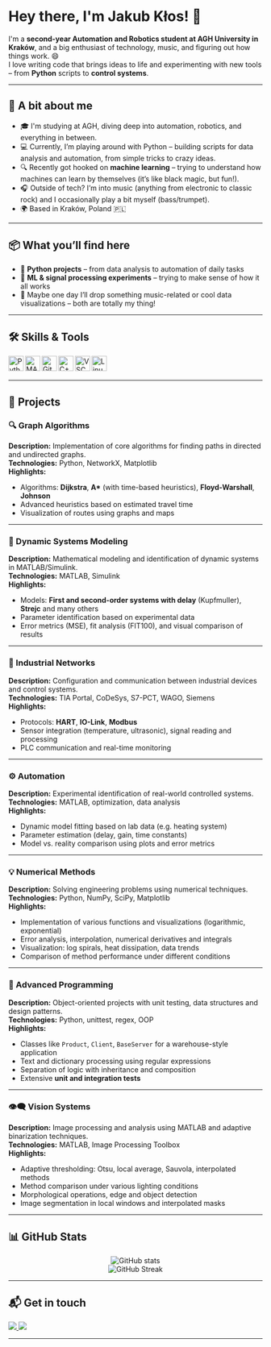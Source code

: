 # Hey there, I'm Jakub Kłos! 👋

I'm a **second-year Automation and Robotics student at AGH University in Kraków**, and a big enthusiast of technology, music, and figuring out how things work. 😄  
I love writing code that brings ideas to life and experimenting with new tools – from **Python** scripts to **control systems**.

---

## 🧑 A bit about me

- 🎓 I'm studying at AGH, diving deep into automation, robotics, and everything in between.
- 💻 Currently, I’m playing around with Python – building scripts for data analysis and automation, from simple tricks to crazy ideas.
- 🔍 Recently got hooked on **machine learning** – trying to understand how machines can learn by themselves (it’s like black magic, but fun!).
- 🎧 Outside of tech? I’m into music (anything from electronic to classic rock) and I occasionally play a bit myself (bass/trumpet).
- 🌍 Based in Kraków, Poland 🇵🇱

---

## 📦 What you’ll find here

- 🐍 **Python projects** – from data analysis to automation of daily tasks
- 🧪 **ML & signal processing experiments** – trying to make sense of how it all works
- 🎨 Maybe one day I’ll drop something music-related or cool data visualizations – both are totally my thing!

---

## 🛠️ Skills & Tools

<img align="left" alt="Python" width="30px" src="https://cdn.jsdelivr.net/gh/devicons/devicon/icons/python/python-original.svg" />
<img align="left" alt="MATLAB" width="30px" src="https://cdn.jsdelivr.net/gh/devicons/devicon/icons/matlab/matlab-original.svg" />
<img align="left" alt="Git" width="30px" src="https://cdn.jsdelivr.net/gh/devicons/devicon/icons/git/git-original.svg" />
<img align="left" alt="C++" width="30px" src="https://cdn.jsdelivr.net/gh/devicons/devicon/icons/cplusplus/cplusplus-original.svg" />
<img align="left" alt="VSCode" width="30px" src="https://cdn.jsdelivr.net/gh/devicons/devicon/icons/vscode/vscode-original.svg" />
<img align="left" alt="Linux" width="30px" src="https://cdn.jsdelivr.net/gh/devicons/devicon/icons/linux/linux-original.svg" />
<br><br>

---

## 📌 Projects

### 🔍 Graph Algorithms
**Description:** Implementation of core algorithms for finding paths in directed and undirected graphs.  
**Technologies:** Python, NetworkX, Matplotlib  
**Highlights:**
- Algorithms: **Dijkstra**, **A\*** (with time-based heuristics), **Floyd-Warshall**, **Johnson**
- Advanced heuristics based on estimated travel time
- Visualization of routes using graphs and maps

---

### 🧮 Dynamic Systems Modeling
**Description:** Mathematical modeling and identification of dynamic systems in MATLAB/Simulink.  
**Technologies:** MATLAB, Simulink  
**Highlights:**
- Models: **First and second-order systems with delay** (Kupfmuller), **Strejc** and many others
- Parameter identification based on experimental data
- Error metrics (MSE), fit analysis (FIT100), and visual comparison of results

---

### 📡 Industrial Networks
**Description:** Configuration and communication between industrial devices and control systems.  
**Technologies:** TIA Portal, CoDeSys, S7-PCT, WAGO, Siemens  
**Highlights:**
- Protocols: **HART**, **IO-Link**, **Modbus**
- Sensor integration (temperature, ultrasonic), signal reading and processing
- PLC communication and real-time monitoring

---

### ⚙️ Automation 
**Description:** Experimental identification of real-world controlled systems.  
**Technologies:** MATLAB, optimization, data analysis  
**Highlights:**
- Dynamic model fitting based on lab data (e.g. heating system)
- Parameter estimation (delay, gain, time constants)
- Model vs. reality comparison using plots and error metrics

---

### 💡 Numerical Methods
**Description:** Solving engineering problems using numerical techniques.  
**Technologies:** Python, NumPy, SciPy, Matplotlib  
**Highlights:**
- Implementation of various functions and visualizations (logarithmic, exponential)
- Error analysis, interpolation, numerical derivatives and integrals
- Visualization: log spirals, heat dissipation, data trends
- Comparison of method performance under different conditions

---

### 🧠 Advanced Programming
**Description:** Object-oriented projects with unit testing, data structures and design patterns.  
**Technologies:** Python, unittest, regex, OOP  
**Highlights:**
- Classes like `Product`, `Client`, `BaseServer` for a warehouse-style application
- Text and dictionary processing using regular expressions
- Separation of logic with inheritance and composition
- Extensive **unit and integration tests**

---

### 👁️‍🗨️ Vision Systems
**Description:** Image processing and analysis using MATLAB and adaptive binarization techniques.  
**Technologies:** MATLAB, Image Processing Toolbox  
**Highlights:**
- Adaptive thresholding: Otsu, local average, Sauvola, interpolated methods
- Method comparison under various lighting conditions
- Morphological operations, edge and object detection
- Image segmentation in local windows and interpolated masks

---

## 📊 GitHub Stats

<p align="center">
  <img src="https://github-readme-stats.vercel.app/api?username=kubaklos&show_icons=true&theme=transparent&hide=prs" alt="GitHub stats" />
  <br>
  <img src="https://github-readme-streak-stats.herokuapp.com/?user=kubaklos&theme=transparent" alt="GitHub Streak" />
</p>

---

## 📬 Get in touch

<p align="left">
  <a href="mailto:jklos2018@gmail.com">
    <img src="https://img.shields.io/badge/E--mail-kubaklos17@gmail.com-red?style=flat-square&logo=gmail" />
  </a>
  <a href="https://www.linkedin.com/in/jakub-k%C5%82os-7314b81b7/">
    <img src="https://img.shields.io/badge/LinkedIn-Jakub%20Kłos-blue?style=flat-square&logo=linkedin" />
  </a>
</p>

---
